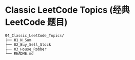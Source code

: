 # Classic LeetCode Topics (经典 LeetCode 题目)

```txt
04_Classic_LeetCode_Topics/
├── 01_N_Sum
├── 02_Buy_Sell_Stock
├── 03_House_Robber
└── README.md
```
